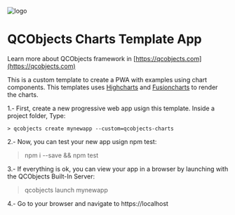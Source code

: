 ![logo](https://qcobjects.dev/qcobjects_01.png)

# QCObjects Charts Template App

Learn more about QCObjects framework in [https://qcobjects.com](https://qcobjects.com)

This is a custom template to create a PWA with examples using chart components. This templates uses [Highcharts](https://www.highcharts.com) and [Fusioncharts](fusioncharts.com) to render the charts.

1.- First, create a new progressive web app usign this template. Inside a project folder, Type:

```shell
> qcobjects create mynewapp --custom=qcobjects-charts
```

2.- Now, you can test your new app usign npm test:

> npm i --save && npm test

3.- If everything is ok, you can view your app in a browser by launching with the QCObjects Built-In Server:

> qcobjects launch mynewapp

4.- Go to your browser and navigate to https://localhost
